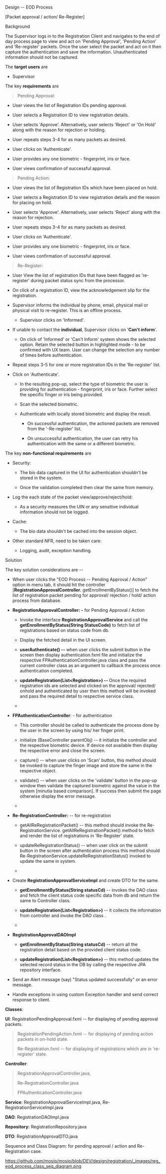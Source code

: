 Design -- EOD Process

\[Packet approval / action/ Re-Register\]

Background

The Supervisor logs in to the Registration Client and navigates to the
end of day process page to view and act on 'Pending Approval', 'Pending
Action' and 'Re-register' packets. Once the user select the packet and
act on it then capture the authentication and save the information.
Unauthenticated information should not be captured.

The **target users** are

-   Supervisor

The key **requirements** are

> Pending Approval:

-   User views the list of Registration IDs pending approval.

-   User selects a Registration ID to view registration details.

-   User selects 'Approve'. Alternatively, user selects 'Reject' or 'On
    Hold' along with the reason for rejection or holding.

-   User repeats steps 3-4 for as many packets as desired.

-   User clicks on 'Authenticate'.

-   User provides any one biometric - fingerprint, iris or face.

-   User views confirmation of successful approval.

> Pending Action:

-   User views the list of Registration IDs which have been placed on
    hold.

-   User selects a Registration ID to view registration details and the
    reason for placing on hold.

-   User selects 'Approve'. Alternatively, user selects 'Reject' along
    with the reason for rejection.

-   User repeats steps 3-4 for as many packets as desired.

-   User clicks on 'Authenticate'.

-   User provides any one biometric - fingerprint, iris or face.

-   User views confirmation of successful approval.

> Re-Register:

-   User View the list of registration IDs that have been flagged as
    're-register' during packet status sync from the processor.

-   On click of a registration ID, view the acknowledgement slip for the
    registration.

-   Supervisor informs the individual by phone, email, physical mail or
    physical visit to re-register. This is an offline process.

    -   Supervisor clicks on 'Informed'.

-   If unable to contact the **individual**, Supervisor clicks on
    '**Can't inform**\'.

    -   On click of 'Informed' or 'Can't Inform\' system shows the
        selected option. Retain the selected button in highlighted
        mode - to be confirmed with UX team. User can change the
        selection any number of times before authentication.

-   Repeat steps 3-5 for one or more registration IDs in the
    'Re-register' list.

-   Click on 'Authenticate'.

    -   In the resulting pop-up, select the type of biometric the user
        is providing for authentication - fingerprint, iris or face.
        Further select the specific finger or iris being provided.

    -   Scan the selected biometric.

    -   Authenticate with locally stored biometric and display the
        result.

        -   On successful authentication, the actioned packets are
            removed from the '-Re-register' list.

        -   On unsuccessful authentication, the user can retry his
            authentication with the same or a different biometric.

The key **non-functional requirements** are

-   Security:

    -   The bio data captured in the UI for authentication shouldn't be
        stored in the system.

    -   Once the validation completed then clear the same from memory.

-   Log the each state of the packet view/approve/reject/hold:

    -   As a security measures the UIN or any sensitive individual
        information should not be logged.

-   Cache:

    -   The bio data shouldn't be cached into the session object.

-   Other standard NFR, need to be taken care:

    -   Logging, audit, exception handling.

Solution

The key solution considerations are --

-   When user clicks the "EOD Process -- Pending Approval / Action"
    option in menu tab, it should hit the controller
    \[**RegistrationApprovalController.** getEnrollmentByStatus()\] to
    fetch the list of registration packet pending for approval/
    rejection / hold/ action process from database.

-   **RegistrationApprovalController: -** for Pending Approval / Action

    -   Invoke the interface **RegistrationApprovalService** and call
        the **getEnrollmentByStatus(String StatusCode)** to fetch list
        of registrations based on status code from db.

    -   Display the fetched detail in the UI screen.

    -   **userAuthenticate() --** when user clicks the submit button in
        the screen then display authentication.fxml file and initialize
        the respective FPAuthenticationController.java class and pass
        the current controller class as an argument to callback the
        process once authentication completed.

    -   **updateRegistration(List\<Registration\>) --** Once the
        required registration ids are selected and clicked on the
        approval/ rejected/ onhold and authenticated by user then this
        method will be invoked and pass the required detail to
        respective service class.

    -   

-   **FPAuthenticationController**: - for authentication

    -   This controller should be called to authenticate the process
        done by the user in the screen by using his/ her finger print.

    -   initialize (BaseController parentObj) -- it initialize the
        controller and the respective biometric device. If device not
        available then display the respective error and close the
        screen.

    -   capture() -- when user clicks on 'Scan' button, this method
        should be invoked to capture the finger image and store the same
        in the respective object.

    -   validate() -- when user clicks on the 'validate' button in the
        pop-up window then validate the captured biometric against the
        value in the system \[minutia based comparison\]. If success
        then submit the page otherwise display the error message.

    -   

-   **Re-RegistrationController:** -- for re-registration

    -   getAllReRegistrationPacket() -- this method should invoke the
        Re-RegistrationService. getAllReRegistrationPacket() method to
        fetch and render the list of registrations in 'Re-Register'
        state.

    -   updateReRegistrationStatus() -- when user click on the submit
        button in the screen after authentication process this method
        should Re-RegistrationService.updateReRegistrationStatus()
        invoked to update the same in system.

    -   

-   Create **RegistrationApprovalServiceImpl** and create DTO for the
    same.

    -   **getEnrollmentByStatus(String statusCd)** -- invokes the DAO
        class and fetch the client status code specific data from db and
        return the same to Controller class.

    -   **updateRegistration(List\<Registration\>)** -- it collects the
        information from controller and invoke the DAO class .

    -   

-   **RegistrationApprovalDAOImpl**

    -   **getEnrollmentByStatus(String statusCd)** -- return all the
        registration detail based on the provided client status code.

    -   **updateRegistration(List\<Registration\>)** -- this method
        updates the selected record status in the DB by calling the
        respective JPA repository interface.

-   Send an Alert message (say) "Status updated successfully" or an
    error message.

-   Handle exceptions in using custom Exception handler and send correct
    response to client.

**Classes**:

**UI**: RegistrationPendingApproval.fxml -- for displaying of pending
approval packets.

> RegistrationPendingAction.fxml -- for displaying of pending action
> packets in on-hold state.
>
> Re-Registration.fxml -- for displaying of registrations which are in
> 're-register' state.

**Controller**:

> RegistrationApprovalController.java,
>
> Re-RegistrationController.java
>
> FPAuthenticationController.java

**Service**: RegistrationApprovalServiceImpl.java,
Re-RegistrationServiceImpl.java  

**DAO**: RegistrationDAOImpl.java

**Repository:** RegistrationRepository.java

**DTO**: RegistrationApprovalDTO.java

Sequence and Class Diagram: for pending approval / action and
Re-Registration case.

<https://github.com/mosip/mosip/blob/DEV/design/registration/_images/reg_eod_process_class_seq_diagram.png>
